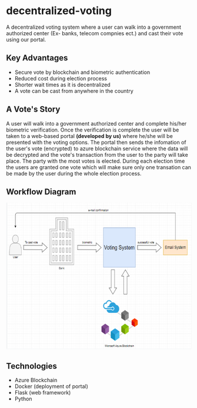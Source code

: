 # decentralized-voting

A decentralized voting system where a user can walk into a government authorized center (Ex- banks, telecom compnies ect.) and cast their vote using our portal.

## Key Advantages

 - Secure vote by blockchain and biometric authentication
 - Reduced cost during election process
 - Shorter wait times as it is decentralized
 - A vote can be cast from anywhere in the country

## A Vote's Story

A user will walk into a government authorized center and complete his/her biometric verification. Once the verification is complete the user will be taken to a web-based portal **(developed by us)** where he/she will be presented with the voting options. The portal then sends the infomation of the user's vote (encrypted) to azure blockchain service where the data will be decrypted and the vote's transaction from the user to the party will take place. The party with the most votes is elected. During each election time the users are granted one vote which will make sure only one transation can be made by the user during the whole election process.

##  Workflow Diagram

<img src="blockchain.PNG" alt="BLOCKCHAIN WORKFLOW" height="400px"/>

## Technologies

 - Azure Blockchain
 - Docker (deployment of portal)
 - Flask (web framework)
 - Python 
